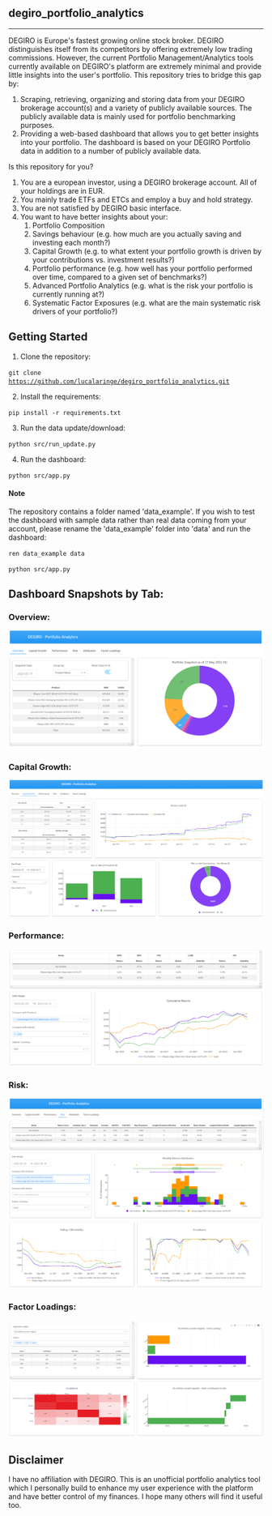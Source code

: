 degiro_portfolio_analytics
--------------------------------------------------------------------------------------------------------------------------------------------------------------------------------
--------------------------------------------------------------------------------------------------------------------------------------------------------------------------------
DEGIRO is Europe's fastest growing online stock broker. DEGIRO distinguishes itself from its competitors by offering extremely low trading commissions.
However, the current Portfolio Management/Analytics tools currently available on DEGIRO's platform are extremely minimal and provide little insights into the user's portfolio. 
This repository tries to bridge this gap by:

1. Scraping, retrieving, organizing and storing data from your DEGIRO brokerage account(s) and a variety of publicly available 
   sources. The publicly available data is mainly used for portfolio benchmarking purposes.
2. Providing a web-based dashboard that allows you to get better insights into your portfolio. The dashboard is based on your 
   DEGIRO Portfolio data in addition to a number of publicly available data.

Is this repository for you?
1. You are a european investor, using a DEGIRO brokerage account. All of your holdings are in EUR.
2. You mainly trade ETFs and ETCs and employ a buy and hold strategy.
3. You are not satisfied by DEGIRO basic interface.
4. You want to have better insights about your:
    1. Portfolio Composition
    2. Savings behaviour (e.g. how much are you actually saving and investing each month?)
    3. Capital Growth (e.g. to what extent your portfolio growth is driven by your contributions vs. investment results?)
    4. Portfolio performance (e.g. how well has your portfolio performed over time, compared to a given set of benchmarks?)
    5. Advanced Portfolio Analytics (e.g. what is the risk your portfolio is currently running at?)
    6. Systematic Factor Exposures (e.g. what are the main systematic risk drivers of your portfolio?)
    

## Getting Started
1. Clone the repository:

<code>git clone https://github.com/lucalaringe/degiro_portfolio_analytics.git</code>

2. Install the requirements:

<code>pip install -r requirements.txt</code>

3. Run the data update/download:

<code>python src/run_update.py</code>

4. Run the dashboard:

<code>python src/app.py</code>


#### Note
The repository contains a folder named 'data_example'. If you wish to test the dashboard with sample data rather than 
real data coming from your account, please rename the 'data_example' folder into 'data' and run the dashboard:

<code>ren data_example data</code>

<code>python src/app.py</code>


## Dashboard Snapshots by Tab:
### Overview:
![](./dashboard_snapshots/Overview.PNG)
### Capital Growth:
![](./dashboard_snapshots/CapitalGrowth.PNG)
### Performance:
![](./dashboard_snapshots/Performance.PNG)
### Risk:
![](./dashboard_snapshots/Risk(1).PNG)
![](./dashboard_snapshots/Risk(2).PNG)
### Factor Loadings:
![](./dashboard_snapshots/FactorLoadings.PNG)

## Disclaimer
I have no affiliation with DEGIRO. This is an unofficial portfolio analytics tool which I personally build to enhance my user experience with the platform and have better control of my finances. I hope many others will find it useful too.
